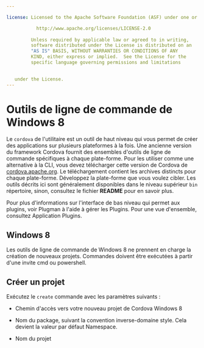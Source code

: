```yaml
---

license: Licensed to the Apache Software Foundation (ASF) under one or more contributor license agreements. See the NOTICE file distributed with this work for additional information regarding copyright ownership. The ASF licenses this file to you under the Apache License, Version 2.0 (the "License"); you may not use this file except in compliance with the License. You may obtain a copy of the License at

           http://www.apache.org/licenses/LICENSE-2.0
    
         Unless required by applicable law or agreed to in writing,
         software distributed under the License is distributed on an
         "AS IS" BASIS, WITHOUT WARRANTIES OR CONDITIONS OF ANY
         KIND, either express or implied.  See the License for the
         specific language governing permissions and limitations
    

   under the License.
---
```


# Outils de ligne de commande de Windows 8

Le `cordova` de l'utilitaire est un outil de haut niveau qui vous permet de créer des applications sur plusieurs plateformes à la fois. Une ancienne version du framework Cordova fournit des ensembles d'outils de ligne de commande spécifiques à chaque plate-forme. Pour les utiliser comme une alternative à la CLI, vous devez télécharger cette version de Cordova de [cordova.apache.org][1]. Le téléchargement contient les archives distincts pour chaque plate-forme. Développez la plate-forme que vous voulez cibler. Les outils décrits ici sont généralement disponibles dans le niveau supérieur `bin` répertoire, sinon, consultez le fichier **README** pour en savoir plus.

 [1]: http://cordova.apache.org

Pour plus d'informations sur l'interface de bas niveau qui permet aux plugins, voir Plugman à l'aide à gérer les Plugins. Pour une vue d'ensemble, consultez Application Plugins.

## Windows 8

Les outils de ligne de commande de Windows 8 ne prennent en charge la création de nouveaux projets. Commandes doivent être exécutées à partir d'une invite cmd ou powershell.

## Créer un projet

Exécutez le `create` commande avec les paramètres suivants :

*   Chemin d'accès vers votre nouveau projet de Cordova Windows 8

*   Nom du package, suivant la convention inverse-domaine style. Cela devient la valeur par défaut Namespace.

*   Nom du projet